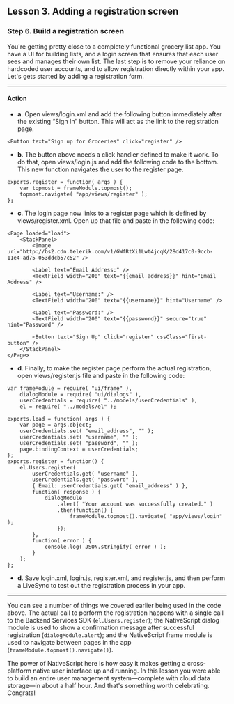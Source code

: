 ## Lesson 3. Adding a registration screen

### Step 6. Build a registration screen

You're getting pretty close to a completely functional grocery list app. You have a UI for building lists, and a login screen that ensures that each user sees and manages their own list. The last step is to remove your reliance on hardcoded user accounts, and to allow registration directly within your app. Let's gets started by adding a registration form.

<hr data-action="start" />

#### Action

* **a**. Open views/login.xml and add the following button immediately after the existing “Sign In” button. This will act as the link to the registration page.
```
<Button text="Sign up for Groceries" click="register" />
```
* **b**. The button above needs a click handler defined to make it work. To do that, open views/login.js and add the following code to the bottom. This new function navigates the user to the register page.
```
exports.register = function( args ) {
    var topmost = frameModule.topmost();
    topmost.navigate( "app/views/register" );
};
```
* **c**. The login page now links to a register page which is defined by views/register.xml. Open up that file and paste in the following code:
```
<Page loaded="load">
    <StackPanel>
        <Image url="http://bs2.cdn.telerik.com/v1/GWfRtXi1Lwt4jcqK/28d417c0-9ccb-11e4-ad75-053ddcb57c52" />

        <Label text="Email Address:" />
        <TextField width="200" text="{{email_address}}" hint="Email Address" />

        <Label text="Username:" />
        <TextField width="200" text="{{username}}" hint="Username" />

        <Label text="Password:" />
        <TextField width="200" text="{{password}}" secure="true" hint="Password" />

        <Button text="Sign Up" click="register" cssClass="first-button" />
    </StackPanel>
</Page>
```
* **d**. Finally, to make the register page perform the actual registration, open views/register.js file and paste in the following code:
```
var frameModule = require( "ui/frame" ),
    dialogModule = require( "ui/dialogs" ),
    userCredentials = require( "../models/userCredentials" ),
    el = require( "../models/el" );

exports.load = function( args ) {
    var page = args.object;
    userCredentials.set( "email_address", "" );
    userCredentials.set( "username", "" );
    userCredentials.set( "password", "" );
    page.bindingContext = userCredentials;
};
exports.register = function() {
    el.Users.register(
        userCredentials.get( "username" ),
        userCredentials.get( "password" ),
        { Email: userCredentials.get( "email_address" ) },
        function( response ) {
            dialogModule
                .alert( "Your account was successfully created." )
                .then(function() {
                    frameModule.topmost().navigate( "app/views/login" );
                });
        },
        function( error ) {
            console.log( JSON.stringify( error ) );
        }
    );
};
```
* **d**. Save login.xml, login.js, register.xml, and register.js, and then perform a LiveSync to test out the registration process in your app.

<hr data-action="end" />

You can see a number of things we covered earlier being used in the code above. The actual call to perform the registration happens with a single call to the Backend Services SDK (`el.Users.register`); the NativeScript dialog module is used to show a confirmation message after successful registration (`dialogModule.alert`); and the NativeScript frame module is used to navigate between pages in the app (`frameModule.topmost().navigate()`).

The power of NativeScript here is how easy it makes getting a cross-platform native user interface up and running. In this lesson you were able to build an entire user management system—complete with cloud data storage—in about a half hour. And that's something worth celebrating. Congrats!
